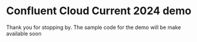 # Confluent Cloud Current 2024 demo

Thank you for stopping by. The sample code for the demo will be make available soon

